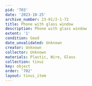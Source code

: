 ```yaml
---
pid: '703'
date: '2023-10-25'
archive_number: 23-01/2-1-72
title: Phone with glass window
description: Phone with glass window
extent: '1'
condition: Good
date_unvalidated: Unknown
creator: Unknown
collector: Unknown
materials: Plastic, Wire, Glass
collection: tinui
key: object
order: '702'
layout: tinui_item
---
```

